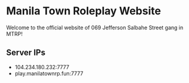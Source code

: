 # Manila Town Roleplay Website

Welcome to the official website of 069 Jefferson Salbahe Street gang in MTRP!

## Server IPs
- 104.234.180.232:7777
- play.manilatownrp.fun:7777
